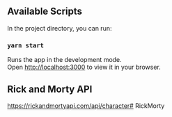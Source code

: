 

## Available Scripts

In the project directory, you can run:

### `yarn start`

Runs the app in the development mode.\
Open [http://localhost:3000](http://localhost:3000) to view it in your browser.


## Rick and Morty API
https://rickandmortyapi.com/api/character# RickMorty
